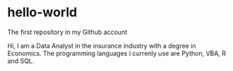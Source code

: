 # hello-world
The first repository in my Github account

Hi, I am a Data Analyst in the insurance industry with a degree in Economics. The programming languages I currenly use are Python, VBA, R and SQL.
